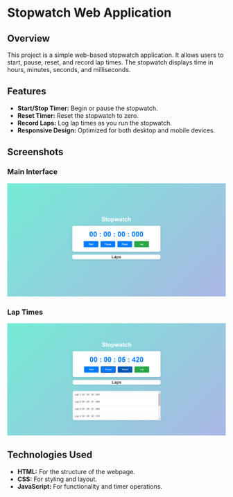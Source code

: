 # Stopwatch Web Application

## Overview

This project is a simple web-based stopwatch application. It allows users to start, pause, reset, and record lap times. The stopwatch displays time in hours, minutes, seconds, and milliseconds.

## Features

- **Start/Stop Timer:** Begin or pause the stopwatch.
- **Reset Timer:** Reset the stopwatch to zero.
- **Record Laps:** Log lap times as you run the stopwatch.
- **Responsive Design:** Optimized for both desktop and mobile devices.

## Screenshots

### Main Interface

![Main Interface](images/main-interface.png)

### Lap Times

![Lap Times](images/lap-times.png)

## Technologies Used

- **HTML:** For the structure of the webpage.
- **CSS:** For styling and layout.
- **JavaScript:** For functionality and timer operations.


